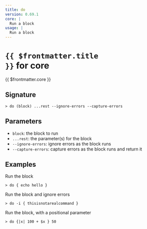 ```yaml
---
title: do
version: 0.69.1
core: |
  Run a block
usage: |
  Run a block
---
```


# <code>{{ $frontmatter.title }}</code> for core

<div style='white-space: pre-wrap;margin-top: 10px'>{{ $frontmatter.core }}</div>

## Signature

```> do (block) ...rest --ignore-errors --capture-errors```

## Parameters

 -  `block`: the block to run
 -  `...rest`: the parameter(s) for the block
 -  `--ignore-errors`: ignore errors as the block runs
 -  `--capture-errors`: capture errors as the block runs and return it

## Examples

Run the block
```shell
> do { echo hello }
```

Run the block and ignore errors
```shell
> do -i { thisisnotarealcommand }
```

Run the block, with a positional parameter
```shell
> do {|x| 100 + $x } 50
```
